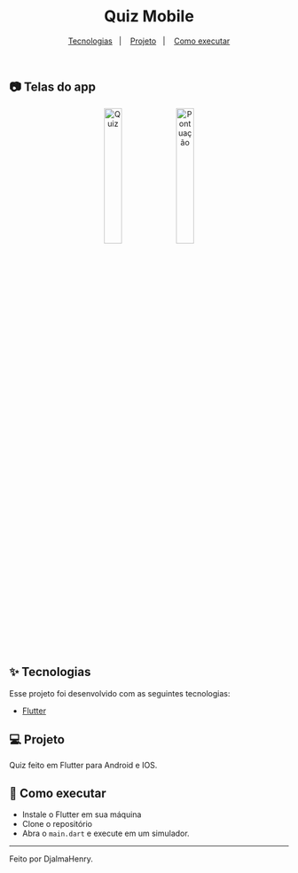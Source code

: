 <h1 align="center">Quiz Mobile</h1>

<p align="center">
  <a href="#-tecnologias">Tecnologias</a>&nbsp;&nbsp;&nbsp;|&nbsp;&nbsp;&nbsp;
  <a href="#-projeto">Projeto</a>&nbsp;&nbsp;&nbsp;|&nbsp;&nbsp;&nbsp;
  <a href="#-como-executar">Como executar</a>
</p>

<br>

## 📷 Telas do app

<div style="display: inline_block" align="center">
    <img alt="Quiz" src="https://user-images.githubusercontent.com/45500812/177023947-6e1d7566-c513-46b9-898e-a13d444318f7.png" width="25%">
    <img alt="Pontuação" src="https://user-images.githubusercontent.com/45500812/177023961-c5152b24-5802-4975-971e-e1a67d5c6e54.png" width="25%">
</div>

## ✨ Tecnologias

Esse projeto foi desenvolvido com as seguintes tecnologias:

- [Flutter](https://flutter.dev/)

## 💻 Projeto

Quiz feito em Flutter para Android e IOS.

## 🚀 Como executar

- Instale o Flutter em sua máquina
- Clone o repositório
- Abra o `main.dart` e execute em um simulador.

---

Feito por DjalmaHenry.

